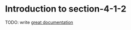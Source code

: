 # Introduction to section-4-1-2

TODO: write [great documentation](http://jacobian.org/writing/what-to-write/)

